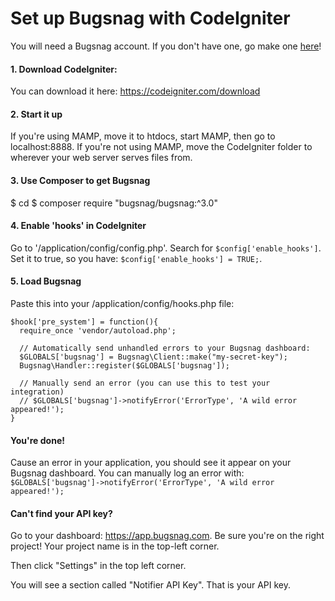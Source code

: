 # Set up Bugsnag with CodeIgniter

You will need a Bugsnag account. If you don't have one, go make one [here](https://www.bugsnag.com/platforms/php/)!

#### 1. Download CodeIgniter:
You can download it here: https://codeigniter.com/download

#### 2. Start it up
If you're using MAMP, move it to htdocs, start MAMP, then go to localhost:8888.
If you're not using MAMP, move the CodeIgniter folder to wherever your web server serves files from.

#### 3. Use Composer to get Bugsnag
$ cd <your-projects-root-folder>
$ composer require "bugsnag/bugsnag:^3.0"

#### 4. Enable 'hooks' in CodeIgniter
Go to '/application/config/config.php'. Search for `$config['enable_hooks']`. Set it to true, so you have: `$config['enable_hooks'] = TRUE;`.

#### 5. Load Bugsnag
Paste this into your /application/config/hooks.php file:

```
$hook['pre_system'] = function(){
  require_once 'vendor/autoload.php';

  // Automatically send unhandled errors to your Bugsnag dashboard:
  $GLOBALS['bugsnag'] = Bugsnag\Client::make("my-secret-key");
  Bugsnag\Handler::register($GLOBALS['bugsnag']);

  // Manually send an error (you can use this to test your integration)
  // $GLOBALS['bugsnag']->notifyError('ErrorType', 'A wild error appeared!');
}
```

#### You're done!
Cause an error in your application, you should see it appear on your Bugsnag dashboard. You can manually log an error with:  `$GLOBALS['bugsnag']->notifyError('ErrorType', 'A wild error appeared!');`

#### Can't find your API key?
Go to your dashboard: https://app.bugsnag.com. Be sure you're on the right project! Your project name is in the top-left corner.

Then click "Settings" in the top left corner.

You will see a section called "Notifier API Key". That is your API key.
